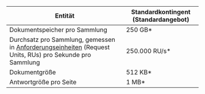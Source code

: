 
|Entität|Standardkontingent (Standardangebot)|
|---|---|
|Dokumentspeicher pro Sammlung|250 GB*|
|Durchsatz pro Sammlung, gemessen in [Anforderungseinheiten](../articles/documentdb/documentdb-request-units.md) (Request Units, RUs) pro Sekunde pro Sammlung|250.000 RU/s*|
|Dokumentgröße |512 KB*|
|Antwortgröße pro Seite |1 MB*|



<!--HONumber=Nov16_HO3-->



